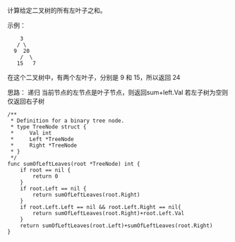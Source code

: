 计算给定二叉树的所有左叶子之和。

示例：
```
    3
   / \
  9  20
    /  \
   15   7
```
在这个二叉树中，有两个左叶子，分别是 9 和 15，所以返回 24

思路：
递归
当前节点的左节点是叶子节点，则返回sum+left.Val
若左子树为空则仅返回右子树


```
/**
 * Definition for a binary tree node.
 * type TreeNode struct {
 *     Val int
 *     Left *TreeNode
 *     Right *TreeNode
 * }
 */
func sumOfLeftLeaves(root *TreeNode) int {
    if root == nil {
        return 0
    }
    if root.Left == nil {
        return sumOfLeftLeaves(root.Right)
    }
    if root.Left.Left == nil && root.Left.Right == nil{
        return sumOfLeftLeaves(root.Right)+root.Left.Val
    }
    return sumOfLeftLeaves(root.Left)+sumOfLeftLeaves(root.Right)
}

